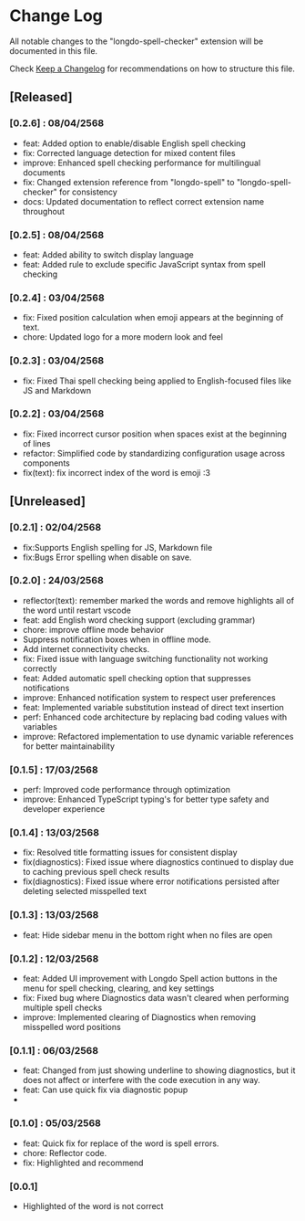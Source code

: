 # Change Log

All notable changes to the "longdo-spell-checker" extension will be documented in this file.

Check [Keep a Changelog](http://keepachangelog.com/) for recommendations on how to structure this file.

## [Released]
### [0.2.6] : 08/04/2568
- feat: Added option to enable/disable English spell checking
- fix: Corrected language detection for mixed content files
- improve: Enhanced spell checking performance for multilingual documents
- fix: Changed extension reference from "longdo-spell" to "longdo-spell-checker" for consistency
- docs: Updated documentation to reflect correct extension name throughout


### [0.2.5] : 08/04/2568
- feat: Added ability to switch display language
- feat: Added rule to exclude specific JavaScript syntax from spell checking

### [0.2.4] : 03/04/2568
- fix: Fixed position calculation when emoji appears at the beginning of text.
- chore: Updated logo for a more modern look and feel

### [0.2.3] : 03/04/2568
- fix: Fixed Thai spell checking being applied to English-focused files like JS and Markdown

### [0.2.2] : 03/04/2568
- fix: Fixed incorrect cursor position when spaces exist at the beginning of lines 
- refactor: Simplified code by standardizing configuration usage across components
- fix(text): fix incorrect index of the word is emoji :3 

## [Unreleased]
### [0.2.1] : 02/04/2568
- fix:Supports English spelling for  JS, Markdown file
- fix:Bugs Error spelling when disable on save.

### [0.2.0] : 24/03/2568
- reflector(text): remember marked the words and remove highlights all of the word until restart vscode
- feat: add English word checking support (excluding grammar)
- chore: improve offline mode behavior
- Suppress notification boxes when in offline mode.
- Add internet connectivity checks.
- fix: Fixed issue with language switching functionality not working correctly
- feat: Added automatic spell checking option that suppresses notifications
- improve: Enhanced notification system to respect user preferences
- feat: Implemented variable substitution instead of direct text insertion
- perf: Enhanced code architecture by replacing bad coding values with variables
- improve: Refactored implementation to use dynamic variable references for better maintainability


### [0.1.5] : 17/03/2568
- perf: Improved code performance through optimization
- improve: Enhanced TypeScript typing's for better type safety and developer experience

### [0.1.4] : 13/03/2568
 - fix: Resolved title formatting issues for consistent display
 - fix(diagnostics): Fixed issue where diagnostics continued to display due to caching previous spell check results
 - fix(diagnostics): Fixed issue where error notifications persisted after deleting selected misspelled text
 
### [0.1.3] : 13/03/2568
 - feat: Hide sidebar menu in the bottom right when no files are open

### [0.1.2] : 12/03/2568
 - feat: Added UI improvement with Longdo Spell action buttons in the menu for spell checking, clearing, and key settings
 - fix: Fixed bug where Diagnostics data wasn't cleared when performing multiple spell checks
 - improve: Implemented clearing of Diagnostics when removing misspelled word positions

### [0.1.1] : 06/03/2568
 - feat: Changed from just showing underline to showing diagnostics, but it does not affect or interfere with the code execution in any way.
 - feat: Can use quick fix via diagnostic popup
 - 

### [0.1.0] : 05/03/2568
 - feat: Quick fix for replace of the word is spell errors.
 - chore: Reflector code.
 - fix: Highlighted and recommend
 
### [0.0.1]
 - Highlighted of the word is not correct
